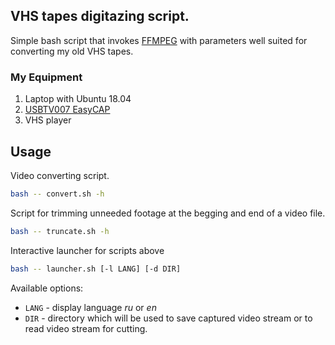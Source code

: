 ## VHS tapes digitazing script.
Simple bash script that invokes [FFMPEG](https://www.ffmpeg.org/) with parameters well suited for converting my old VHS tapes.
### My Equipment
1. Laptop with Ubuntu 18.04
2. [USBTV007 EasyCAP](https://linuxtv.org/wiki/index.php/Easycap#USBTV007_EasyCAP)
3. VHS player

## Usage
Video converting script.
```bash
bash -- convert.sh -h
````
Script for trimming unneeded footage at the begging and end of a video file.
```bash
bash -- truncate.sh -h
```
Interactive launcher for scripts above
```bash
bash -- launcher.sh [-l LANG] [-d DIR]
```
Available options:
- `LANG` - display language *ru* or *en*
- `DIR` - directory which will be used to save captured video stream or to read video stream for cutting.
